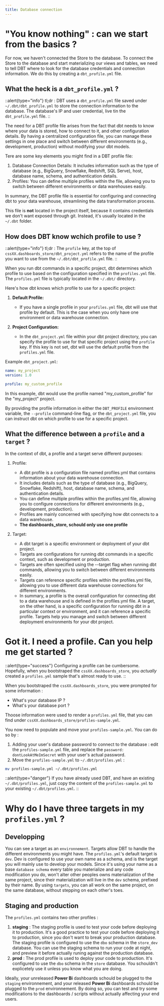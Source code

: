 ```yaml
---
title: Database connection
---
```


# "You know nothing" : can we start from the basics ?
For now, we haven't connected the Store to the database. To connect the Store to the database and start materializing our views and tables, we need to tell DBT where to look for the database credentials and connection information. We do this by creating a `dbt_profile.yml` file.

## What the heck is a  `dbt_profile.yml` ? 

::alert{type="info"}
tl;dr : DBT uses a `dbt_profile.yml` file saved under `~/.dbt/dbt_profile.yml` to store the connection information to the database. The database's IP and user credential, live tin the `dbt_profile.yml` file.
::

The need for a DBT profile file arises from the fact that dbt needs to know where your data is stored, how to connect to it, and other configuration details. By having a centralized configuration file, you can manage these settings in one place and switch between different environments (e.g., development, production) without modifying your dbt models.

Tere are some key elements you might find in a DBT profile file:
1. Database Connection Details: It includes information such as the type of database (e.g., BigQuery, Snowflake, Redshift, SQL Serve), host, database name, schema, and authentication details.
2. Profiles: You can define multiple profiles within the file, allowing you to switch between different environments or data warehouses easily.

In summary, the DBT profile file is essential for configuring and connecting dbt to your data warehouse, streamlining the data transformation process.

This file is **not** located in the project itself, because it contains credentials we don't want exposed through git. Instead, it's usually located in the `~/.dbt` folder. 

## How does DBT know wchich profile to use ?

::alert{type="info"}
tl;dr : The `profile` key, at the top of `cssXX.dashboards_store/dbt_project.yml` refers to the name of the profile you want to use from the  `~/.dbt/dbt_profile.yml` file. 
::

When you run dbt commands in a specific project, dbt determines which profile to use based on the configuration specified in the `profiles.yml` file. The `profiles.yml` file is typically located in the `~/.dbt/` directory.

Here's how dbt knows which profile to use for a specific project:

1. **Default Profile:**
   - If you have a single profile in your `profiles.yml` file, dbt will use that profile by default. This is the case when you only have one environment or data warehouse connection.

2. **Project Configuration:**
   - In the `dbt_project.yml` file within your dbt project directory, you can specify the profile to use for that specific project using the `profile` key. If this key is not set, dbt will use the default profile from the `profiles.yml` file.

Example `dbt_project.yml`:
```yaml
name: my_project
version: 1.0

profile: my_custom_profile
```

In this example, dbt would use the profile named "my_custom_profile" for the "my_project" project.

By providing the profile information in either the `DBT_PROFILE` environment variable, the `--profile` command-line flag, or the `dbt_project.yml` file, you can instruct dbt on which profile to use for a specific project.

## What the difference between a `profile` and a `target` ?

In the context of dbt, a profile and a target serve different purposes:

1. Profile:

    * A dbt profile is a configuration file named profiles.yml that contains information about your data warehouse connection.
    * It includes details such as the type of database (e.g., BigQuery, Snowflake, Redshift), host, database name, schema, and authentication details.
    * You can define multiple profiles within the profiles.yml file, allowing you to configure connections for different environments (e.g., development, production).
    * Profiles are mainly concerned with specifying how dbt connects to a data warehouse.
    * **The dashboards_store, schould only use one profile**

1. Target:
    * A dbt target is a specific environment or deployment of your dbt project.
    * Targets are configurations for running dbt commands in a specific context, such as development or production.
    * Targets are often specified using the --target flag when running dbt commands, allowing you to switch between different environments easily.
    * Targets can reference specific profiles within the profiles.yml file, allowing you to use different data warehouse connections for different environments.
    * In summary, a profile is the overall configuration for connecting dbt to a data warehouse and is defined in the profiles.yml file. A target, on the other hand, is a specific configuration for running dbt in a particular context or environment, and it can reference a specific profile. Targets help you manage and switch between different deployment environments for your dbt project.


# Got it. I need a profile. Can you help me get started ?
::alert{type="success"}
Configuring a profile can be cumbersome. Hopefully, when you bootstraped the `cssXX.dashboards_store`, you *actually* created a `profiles.yml` sample that's almost ready to use.
::

When you bootstraped the `cssXX.dashboards_store`, you were prompted for some information : 
* What's your database IP ?
* What's your database port ?

Thoose information were used to render a `profiles.yml` file, that you can find under `cssXX.dashboards_store/profiles-sample.yml`.

You now need to populate and move your `profiles-sample.yml`. You can do so by :
1. Adding your user's database password to connect to the database : edit the `profiles-sample.yml` file, and replace the `password: dontLookAtMeImSecret` with your user's actual password.
2. Move the `profiles-sample.yml` to `~/.dbt/profiles.yml` : 

```bash
mv profiles-sample.yml ~/.dbt/profiles.yml
```

::alert{type="danger"}
If you have already used DBT, and have an existing `~/.dbt/profiles.yml`, just copy the content of the `profiles-sample.yml` to your existing `~/.dbt/profiles.yml`.
::

# Why do I have three targets in my `profiles.yml` ?

## Developping
You can see a target as an `environnement`. Targets allow DBT to handle the different environments you might have. The `profiles.yml`'s default target is `dev`. Dev is configured to use your own name as a schema, and is the target you will mainly use to develop your models. Since it's using your name as a base `database schema` every table you materialize and any code modification you do, won't alter other peoples owns materialization of the same project, since their materialization will live in the `dev` schema, prefixed by their name. By using `targets`, you can all work on the same project, on the same database, without stepping on each other's toes.

## Staging and production
The `profiles.yml` contains two other profiles : 
1. **staging** : The staging profile is used to test your code before deploying it to production. It's a good practice to test your code before deploying it to production, since you don't want to break your production database. The staging profile is configured to use the `dbo` schema in the `store_dev` database. You can use the staging schema to run your code at night, and preview it before actually runing against the production database.
2. **prod** : The prod profile is used to deploy your code to production. It's configured to use the `dbo` schema in the `store` database. You schouldn't explicetely use it unless you know what you are doing.

Ideally, your unreleased **Power Bi** dashboards schould be plugged to the `staging` environnement, and your released **Power Bi** dashboards schould be plugged to the `prod` environnement. By doing so, you can test and try some modifications to the dashboards / scripts without actually affecting your end users.
